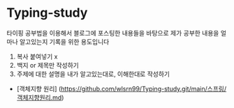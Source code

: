 # Typing-study

타이핑 공부법을 이용해서 
블로그에 포스팅한 내용들을 바탕으로 
제가 공부한 내용을 얼마나 알고있는지 기록을 위한 용도입니다

1. 복사 붙여넣기 x
2. 백지 or 제목만 작성하기
3. 주제에 대한 설명을 내가 알고있는대로, 이해한대로 작성하기

- [객체지향 원리] (https://github.com/wlsrn99/Typing-study.git/main/스프링/객체지향원리.md) <br>